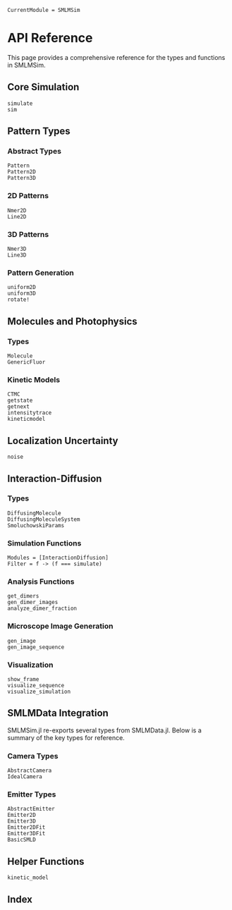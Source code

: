 ```@meta
CurrentModule = SMLMSim
```

# API Reference

This page provides a comprehensive reference for the types and functions in SMLMSim.

## Core Simulation

```@docs
simulate
sim
```

## Pattern Types

### Abstract Types

```@docs
Pattern
Pattern2D
Pattern3D
```

### 2D Patterns

```@docs
Nmer2D
Line2D
```

### 3D Patterns

```@docs
Nmer3D
Line3D
```

### Pattern Generation

```@docs
uniform2D
uniform3D
rotate!
```

## Molecules and Photophysics

### Types

```@docs
Molecule
GenericFluor
```

### Kinetic Models

```@docs
CTMC
getstate
getnext
intensitytrace
kineticmodel
```

## Localization Uncertainty

```@docs
noise
```

## Interaction-Diffusion

### Types

```@docs
DiffusingMolecule
DiffusingMoleculeSystem
SmoluchowskiParams
```

### Simulation Functions

```@autodocs
Modules = [InteractionDiffusion]
Filter = f -> (f === simulate)
```

### Analysis Functions

```@docs
get_dimers
gen_dimer_images
analyze_dimer_fraction
```

### Microscope Image Generation

```@docs
gen_image
gen_image_sequence
```

### Visualization

```@docs
show_frame
visualize_sequence
visualize_simulation
```

## SMLMData Integration

SMLMSim.jl re-exports several types from SMLMData.jl. Below is a summary of the key types for reference.

### Camera Types

```@docs
AbstractCamera
IdealCamera
```

### Emitter Types

```@docs
AbstractEmitter
Emitter2D
Emitter3D
Emitter2DFit
Emitter3DFit
BasicSMLD
```

## Helper Functions

```@docs
kinetic_model
```

## Index

```@index
```